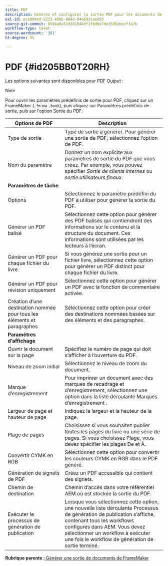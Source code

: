 ```yaml
---
title: PDF
description: Générez et configurez la sortie PDF pour les documents de FrameMaker dans AEM Guides.
exl-id: ece004ed-5233-460b-889d-94e693ceed93
source-git-commit: 8504a0a52d381044bf1f0d6e7de3585ebecf3a7b
workflow-type: tm+mt
source-wordcount: '381'
ht-degree: 3%

---
```


# PDF {#id205BB0T20RH}

Les options suivantes sont disponibles pour PDF Output :

>[!NOTE]
>
> Pour ouvrir les paramètres prédéfinis de sortie pour PDF, cliquez sur un FrameMaker \(`.fm` ou `.book`\), puis cliquez sur Paramètres prédéfinis de sortie, puis sur l’option Sortie du PDF.

| Options de PDF | Description |
|-----------|-----------|
| Type de sortie | Type de sortie à générer. Pour générer une sortie de PDF, sélectionnez l’option de PDF. |
| Nom du paramètre | Donnez un nom explicite aux paramètres de sortie du PDF que vous créez. Par exemple, vous pouvez spécifier *Sortie de clients internes* ou *sortie utilisateurs finaux*. |
| **Paramètres de tâche** |
| Options | Sélectionnez le paramètre prédéfini du PDF à utiliser pour générer la sortie du PDF. |
| Générer un PDF balisé | Sélectionnez cette option pour générer des PDF balisés qui contiendront des informations sur le contenu et la structure du document. Ces informations sont utilisées par les lecteurs à l’écran. |
| Générer un PDF pour chaque fichier du livre | Si vous générez une sortie pour un fichier livre, sélectionnez cette option pour générer un PDF distinct pour chaque fichier du livre. |
| Générer un PDF pour révision uniquement | Sélectionnez cette option pour générer un PDF avec la fonction de commentaire activée. |
| Création d’une destination nommée pour tous les éléments et paragraphes | Sélectionnez cette option pour créer des destinations nommées basées sur des éléments et des paragraphes. |
| **Paramètres d’affichage** |
| Ouvrir le document sur la page | Spécifiez le numéro de page qui doit s’afficher à l’ouverture du PDF. |
| Niveau de zoom initial | Sélectionnez le niveau de zoom du document. |
| Marque d’enregistrement | Pour imprimer un document avec des marques de recadrage et d’enregistrement, sélectionnez une option dans la liste déroulante Marques d’enregistrement . |
| Largeur de page et hauteur de page | Indiquez la largeur et la hauteur de la page. |
| Plage de pages | Choisissez si vous souhaitez publier toutes les pages du livre ou une série de pages. Si vous choisissez Plage, vous devez spécifier les plages De et À. |
| Convertir CYMK en RGB | Sélectionnez cette option pour convertir les couleurs CYMK en RGB dans le PDF généré. |
| Génération de signets de PDF | Créez un PDF accessible qui contient des signets. |
| Chemin de destination | Chemin d’accès dans votre référentiel AEM où est stockée la sortie du PDF. |
| Exécuter le processus de génération de publication | Lorsque vous sélectionnez cette option, une nouvelle liste déroulante Processus de génération de publication s’affiche, contenant tous les workflows configurés dans AEM. Vous devez sélectionner un workflow à exécuter une fois le workflow de génération de sortie terminé. |

**Rubrique parente :**[ Générer une sortie de documents de FrameMaker](fm-output-generatation.md)
